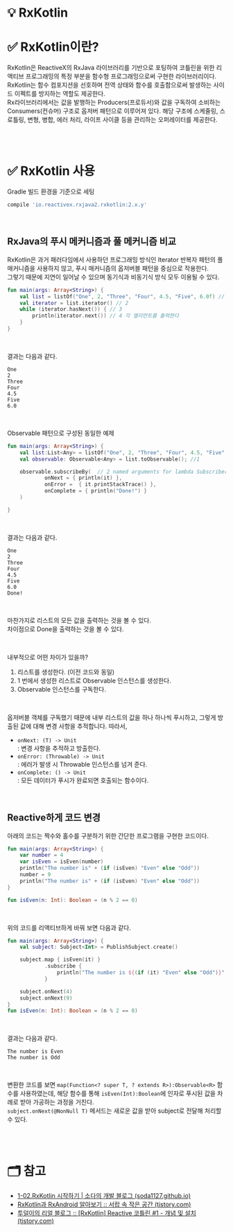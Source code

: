 # 💡 RxKotlin

# ✅ RxKotlin이란?
RxKotlin은 ReactiveX의 RxJava 라이브러리를 기반으로 포팅하여 코틀린을 위한 리액티브 프로그래밍의 특정 부분을 함수형 프로그래밍으로써 구현한 라이브러리이다.  
RxKotlin는 함수 컴포지션을 선호하며 전역 상태와 함수를 호출함으로써 발생하는 사이드 이펙트를 방지하는 역할도 제공한다.  
Rx라이브러리에서는 값을 발행하는 Producers(프로듀서)와 값을 구독하여 소비하는 Consumers(컨슈머) 구조로 옵저버 패턴으로 이루어져 있다. 해당 구조에 스케줄링, 스로틀링, 변형, 병합, 에러 처리, 라이프 사이클 등을 관리하는 오퍼레이터를 제공한다.

<br/>
<br/>

# ✅ RxKotlin 사용
Gradle 빌드 환경을 기준으로 세팅

```groovy
compile 'io.reactivex.rxjava2.rxkotlin:2.x.y'
```

<br/>

## RxJava의 푸시 메커니즘과 풀 메커니즘 비교
RxKotlin은 과거 패러다임에서 사용하던 프로그래밍 방식인 Iterator 반복자 패턴의 풀 매커니즘을 사용하지 않고, 푸시 매커니즘의 옵저버블 패턴을 중심으로 작용한다.  
그렇기 때문에 지연이 일어날 수 있으며 동기식과 비동기식 방식 모두 이용될 수 있다.

```kotlin
fun main(args: Array<String>) {
    val list = listOf("One", 2, "Three", "Four", 4.5, "Five", 6.0f) // 1
    val iterator = list.iterator() // 2
    while (iterator.hasNext()) { // 3
        println(iterator.next()) // 4 각 엘리먼트를 출력한다
    }
}
```

<br/>

결과는 다음과 같다.

```
One
2
Three
Four
4.5
Five
6.0
```

<br/>

Observable 패턴으로 구성된 동일한 예제

```kotlin
fun main(args: Array<String>) {
    val list:List<Any> = listOf("One", 2, "Three", "Four", 4.5, "Five", 6.0f)
    val observable: Observable<Any> = list.toObservable(); //1

    observable.subscribeBy(  // 2 named arguments for lambda Subscribers
            onNext = { println(it) },
            onError =  { it.printStackTrace() },
            onComplete = { println("Done!") }
    )

}
```

<br/>

결과는 다음과 같다.

```
One
2
Three
Four
4.5
Five
6.0
Done!
```

<br/>

마찬가지로 리스트의 모든 값을 출력하는 것을 볼 수 있다.  
차이점으로 Done을 출력하는 것을 볼 수 있다. 

<br/>

내부적으로 어떤 차이가 있을까?
1. 리스트를 생성한다. (이전 코드와 동일)
2. 1 번에서 생성한 리스트로 Observable 인스턴스를 생성한다.
3. Observable 인스턴스를 구독한다.

<br/>

옵저버블 객체를 구독했기 때문에 내부 리스트의 값을 하나 하나씩 푸시하고, 그렇게 방출된 값에 대해 변경 사항을 추적합니다. 따라서,
  - `onNext: (T) -> Unit`    
    : 변경 사항을 추적하고 방출한다.    
  - `onError: (Throwable) -> Unit`    
    : 에러가 발생 시 Throwable 인스턴스를 넘겨 준다.    
  - `onComplete: () -> Unit`    
    : 모든 데이터가 푸시가 완료되면 호출되는 함수이다.
    
<br/>

## Reactive하게 코드 변경
아래의 코드는 짝수와 홀수를 구분하기 위한 간단한 프로그램을 구현한 코드이다.

```kotlin
fun main(args: Array<String>) {
    var number = 4
    var isEven = isEven(number)
    println("The number is" + (if (isEven) "Even" else "Odd"))
    number = 9
    println("The number is" + (if (isEven) "Even" else "Odd"))
}

fun isEven(n: Int): Boolean = (n % 2 == 0)
```

<br/>

위의 코드를 리액티브하게 바꿔 보면 다음과 같다.

```kotlin
fun main(args: Array<String>) {
    val subject: Subject<Int> = PublishSubject.create()

    subject.map { isEven(it) }
            .subscribe {
                println("The number is ${(if (it) "Even" else "Odd")}" )
            }

    subject.onNext(4)
    subject.onNext(9)
}
fun isEven(n: Int): Boolean = (n % 2 == 0)
```

<br/>

결과는 다음과 같다.

```
The number is Even
The number is Odd
```

<br/>

변환한 코드를 보면 `map(Function<? super T, ? extends R>):Observable<R>`  함수를 사용하였는데, 해당 함수를 통해 `isEven(Int):Boolean`에 인자로 푸시된 값을 차례로 받아 가공하는 과정을 거친다.  
`subject.onNext(@NonNull T)`  메서드는 새로운 값을 받아 subject로 전달해 처리할 수 있다.

<br/>
<br/>

# 🗂 참고
- [1-02.RxKotlin 시작하기 | 소다의 개발 블로그 (soda1127.github.io)](https://soda1127.github.io/start-rx-kotlin/)
- [RxKotlin과 RxAndroid 알아보기 :: 서랍 속 작은 공간 (tistory.com)](https://dundun-dev.tistory.com/9)
- [투덜이의 리얼 블로그 :: [RxKotlin] Reactive 코틀린 #1 - 개념 및 설치 (tistory.com)](https://tourspace.tistory.com/278)
